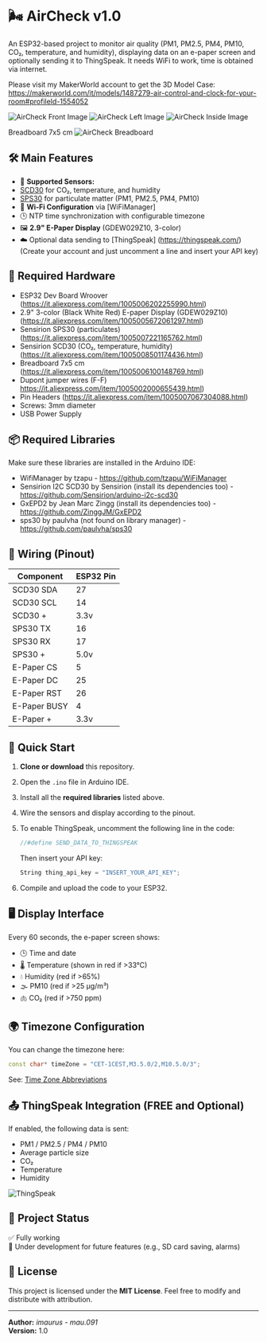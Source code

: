 # 🌬️ AirCheck v1.0

An ESP32-based project to monitor air quality (PM1, PM2.5, PM4, PM10, CO₂, temperature, and humidity), displaying data on an e-paper screen and optionally sending it to ThingSpeak.
It needs WiFi to work, time is obtained via internet.

Please visit my MakerWorld account to get the 3D Model Case: https://makerworld.com/it/models/1487279-air-control-and-clock-for-your-room#profileId-1554052

![AirCheck Front Image](images/front.jpg)
![AirCheck Left Image](images/left.jpg)
![AirCheck Inside Image](images/inside.jpg)

Breadboard 7x5 cm
![AirCheck Breadboard](images/breadboard_7x5.jpg)

## 🛠️ Main Features

- 🔎 **Supported Sensors:**
- [SCD30](https://www.sensirion.com/en/environmental-sensors/carbon-dioxide-sensors/co2-sensors-scd30/) for CO₂, temperature, and humidity
- [SPS30](https://www.sensirion.com/en/environmental-sensors/particulate-matter-sensors-pm25/) for particulate matter (PM1, PM2.5, PM4, PM10)
- 📡 **Wi-Fi Configuration** via [WiFiManager]
- 🕒 NTP time synchronization with configurable timezone
- 🖼️ **2.9" E-Paper Display** (GDEW029Z10, 3-color)
- ☁️ Optional data sending to [ThingSpeak] (https://thingspeak.com/) (Create your account and just uncomment a line and insert your API key)

## 🧰 Required Hardware

- ESP32 Dev Board Wroover (https://it.aliexpress.com/item/1005006202255990.html)
- 2.9" 3-color (Black White Red) E-paper Display (GDEW029Z10) (https://it.aliexpress.com/item/1005005672061297.html)
- Sensirion SPS30 (particulates) (https://it.aliexpress.com/item/1005007221165762.html)
- Sensirion SCD30 (CO₂, temperature, humidity) (https://it.aliexpress.com/item/1005008501174436.html)
- Breadboard 7x5 cm (https://it.aliexpress.com/item/1005006100148769.html)
- Dupont jumper wires (F-F) https://it.aliexpress.com/item/1005002000655439.html)
- Pin Headers (https://it.aliexpress.com/item/1005007067304088.html)
- Screws: 3mm diameter
- USB Power Supply

## 📦 Required Libraries

Make sure these libraries are installed in the Arduino IDE:

- WifiManager by tzapu - https://github.com/tzapu/WiFiManager
- Sensirion I2C SCD30 by Sensirion (install its dependencies too) - https://github.com/Sensirion/arduino-i2c-scd30
- GxEPD2 by Jean Marc Zingg (install its dependencies too) - https://github.com/ZinggJM/GxEPD2
- sps30 by paulvha (not found on library manager) - https://github.com/paulvha/sps30

## 📐 Wiring (Pinout)

| Component     | ESP32 Pin |
|---------------|-----------|
| SCD30 SDA     | 27        |
| SCD30 SCL     | 14        |
| SCD30  +      | 3.3v      |
| SPS30 TX      | 16        |
| SPS30 RX      | 17        |
| SPS30  +      | 5.0v      |
| E-Paper CS    | 5         |
| E-Paper DC    | 25        |
| E-Paper RST   | 26        |
| E-Paper BUSY  | 4         |
| E-Paper +     | 3.3v      |


## 🚀 Quick Start

1. **Clone or download** this repository.
2. Open the `.ino` file in Arduino IDE.
3. Install all the **required libraries** listed above.
4. Wire the sensors and display according to the pinout.
5. To enable ThingSpeak, uncomment the following line in the code:

   ```cpp
   //#define SEND_DATA_TO_THINGSPEAK
   ```

   Then insert your API key:

   ```cpp
   String thing_api_key = "INSERT_YOUR_API_KEY";
   

6. Compile and upload the code to your ESP32.

## 🖥️ Display Interface

Every 60 seconds, the e-paper screen shows:

- 🕒 Time and date
- 🌡️ Temperature (shown in red if >33°C)
- 💧 Humidity (red if >65%)
- 🌫️ PM10 (red if >25 µg/m³)
- 🫁 CO₂ (red if >750 ppm)

## 🌍 Timezone Configuration

You can change the timezone here:

```cpp
const char* timeZone = "CET-1CEST,M3.5.0/2,M10.5.0/3"; 
```

See: [Time Zone Abbreviations](https://remotemonitoringsystems.ca/time-zone-abbreviations.php)

## 📤 ThingSpeak Integration (FREE and Optional)

If enabled, the following data is sent:

- PM1 / PM2.5 / PM4 / PM10
- Average particle size
- CO₂
- Temperature
- Humidity

![ThingSpeak](images/ThingSpeak.jpg)

## 🧪 Project Status

✅ Fully working  
🔧 Under development for future features (e.g., SD card saving, alarms)

## 📄 License

This project is licensed under the **MIT License**. Feel free to modify and distribute with attribution.

---

**Author:** *imaurus - mau.091*  
**Version:** 1.0
```
